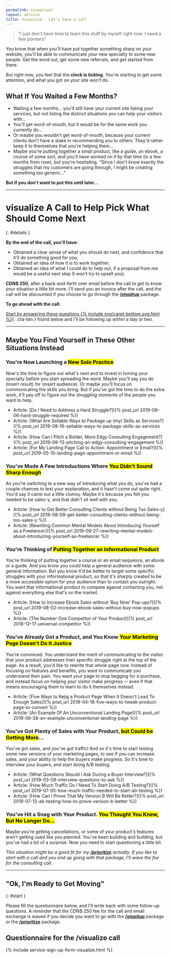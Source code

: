 ```yaml
---
permalink: visualize/
layout: service
title: Visualize - Let's have a call
---
```


<div class="pitch-lead-up" markdown="1">

<div class="situation-quotes" markdown="1">

> "I just don't have time to learn this stuff by myself right now. I need a few pointers"

</div>

<div class="pitch-lead-up-block" markdown="1">

You know that when you'll have put together something sharp on your website, you'll be able to communicate your new specialty to some new people. Get the word out, get some new referrals, and get started from there.

But right now, you feel that the **clock is ticking**. You're starting to get some attention, and what you got on your site won't do.

</div>

<div class="pitch-lead-up-block" markdown="1">

<aside markdown="1">

## What If You Waited a Few Months?

* Waiting a few months... you'll still have your current site listing your services, but not listing the distinct situations you can help your visitors with...
* You'll get word-of-mouth, but it would be for the same work you currently do...
* Or maybe you wouldn't get word-of-mouth, because your current clients don't have a stake in recommending you to others. They'd rather keep it to themselves that you're helping them...
* Maybe you're putting together a small product, like a guide, an ebook, a course of some sort, and you'll have worked on it by that time (in a few months from now), but you're hesitating. "Since I don't know exactly the struggles that my customers are going through, I might be creating something too generic..."

</aside>

</div>

<div class="pitch-lead-up-block" markdown="1">

**But if you don't want to put this until later...**

</div>

</div>

---

<div class="pitch-solution" markdown="1">

# <span class="service-slug">visualize</span> A Call to Help Pick What Should Come Next
{: #details }

**By the end of the call, you'll have:**

* Obtained a clear sense of what you should do next, and confidence that it'll do something good for you;
* Obtained an idea of how it is to work together;
* Obtained an idea of what I could do to help out, if a proposal from me would be a useful next step (I won't try to upsell you).

**CDN$&nbsp;250**, after a back-and-forth over email before the call to get to know your situation a little bit more. I'll send you an invoice after the call, and the call will be _discounted_ if you choose to go through the **[/stepitup](/stepitup)** package.

**To go ahead with the call:**

[Start by answering these questions {% include svg/caret-bottom.svg.html %}](#start){: .cta-btn } found below and I'll be following up within a day or two.

</div>

---

## Maybe You Find Yourself in These Other Situations Instead

### You're Now Launching a <mark>New Solo Practice</mark>

Now's the time to figure out what's next and to invest in honing your specialty before you start spreading the word. Maybe you'll say you do (insert result) for (insert audience). Or maybe you'll focus on communicating the skills you bring. But if you've got the time to do the extra work, it'll pay off to figure out the _struggling moments_ of the people you want to help.

* Article: [Do I Need to Address a Hard Struggle?]({% post_url 2019-09-06-hard-struggle-required %})
* Article: [What Are Sellable Ways to Package up (my) Skills as Services?]({% post_url 2019-08-16-sellable-ways-to-package-skills-as-services %})
* Article: [How Can I Pitch a Bolder, More Edgy Consulting Engagement?]({% post_url 2019-09-13-pitching-an-edgy-consulting-engagement %})
* Article: [For My Landing Page Call to Action: Appointment or Email?]({% post_url 2019-05-10-landing-page-appointment-or-email %})

### You've Made A Few Introductions Where <mark>You Didn't Sound Sharp Enough</mark>

As you're switching to a new way of introducing what you do, you've had a couple chances to test your explanation, and it hasn't come out quite right. You'd say it came out a little clumsy. Maybe it's because you felt you needed to be sales-y, and that didn't sit well with you.

* Article: [How to Get Better Consulting Clients without Being Too Sales-y]({% post_url 2019-08-09-get-better-consulting-clients-without-being-too-sales-y %})  
* Article: [Rewriting Common Mental Models About Introducing Yourself as a Freelancer]({% post_url 2019-09-27-rewriting-mental-models-about-introducing-yourself-as-freelancer %})

### You're Thinking of <mark>Putting Together an Informational Product</mark>

You're thinking of putting together a course or an email sequence, an ebook or a guide. And you know you could help a general audience with some general information. But you know it'd be better to target some specific struggles with your informational product, so that it's sharply created to be a more accessible option for your audience than to contact you outright. You want that informational product to compete against contacting you, not against everything else that's on the market.

* Article: [How to Increase Ebook Sales without ‘Buy Now’ Pop-ups?]({% post_url 2019-08-02-increase-ebook-sales-without-buy-now-popups %})
* Article: [The Number One Competitor of Your Product]({% post_url 2018-12-17-universal-competitor %})

### You've Already Got a Product, and You Know <mark>Your Marketing Page Doesn't Do It Justice</mark>

You're convinced. You understand the merit of communicating to the visitor that your product addresses their specific struggle right at the top of the page. As a result, you'd like to rewrite that whole page now. Instead of focusing on features and benefits, you want to communicate you understand their pain. You want your page to stop begging for a purchase, and instead focus on helping your visitor make progress -- even if that means encouraging them to learn to do it themselves instead.

* Article: [Five Ways to Rejig a Product Page When It Doesn't Lead To Enough Sales]({% post_url 2019-04-18-five-ways-to-tweak-product-page-to-convert %})
* Article: [An Example Of An Unconventional Landing Page]({% post_url 2019-06-28-an-example-unconventional-landing-page %})

### You've Got Plenty of Sales with Your Product, <mark>but Could be Getting More</mark>...

You've got sales, and you've got traffic! And so it's time to start testing some new versions of your marketing pages, to see if you can increase sales, and your ability to help the buyers make progress. So it's time to interview your buyers, and start doing A/B testing.

* Article: [What Questions Should I Ask During a Buyer Interview?]({% post_url 2019-03-08-interview-questions-to-ask %})
* Article: [How Much Traffic Do I Need To Start Doing A/B Testing?]({% post_url 2019-07-05-how-much-traffic-needed-to-start-ab-testing %})
* Article: [How Can I Prove That My Version B Will Be Better?]({% post_url 2019-07-12-ab-testing-how-to-prove-version-b-better %})

### You've Hit a Snag with Your Product. <mark>You Thought You Knew, But No Longer Do...</mark>

Maybe you're getting cancellations, or some of your product's features aren't getting used like you planned. You've been building and building, but you've had a bit of a surprise. Now you need to start questioning a little bit.

_This situation might be a good fit for my **[/prioritize](/prioritize)** actually. If you like to start with a call and you end up going with that package, I'll wave the fee for the consulting call._

---

## "Ok, I'm Ready to Get Moving"
{: #start }

Please fill the questionnaire below, and I'll write back with some follow-up questions. A reminder that the CDN$&nbsp;250 fee for the call and email exchange is waved if you decide you want to go with the **[/stepitup](/stepitup)** package or the **[/prioritize](/prioritize)** package.

## Questionnaire for the /visualize call

{% include service-sign-up-form-visualize.html %}
